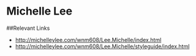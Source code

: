 # Michelle Lee

##Relevant Links
- http://michelleylee.com/wnm608/Lee.Michelle/index.html
- http://michelleylee.com/wnm608/Lee.Michelle/styleguide/index.html